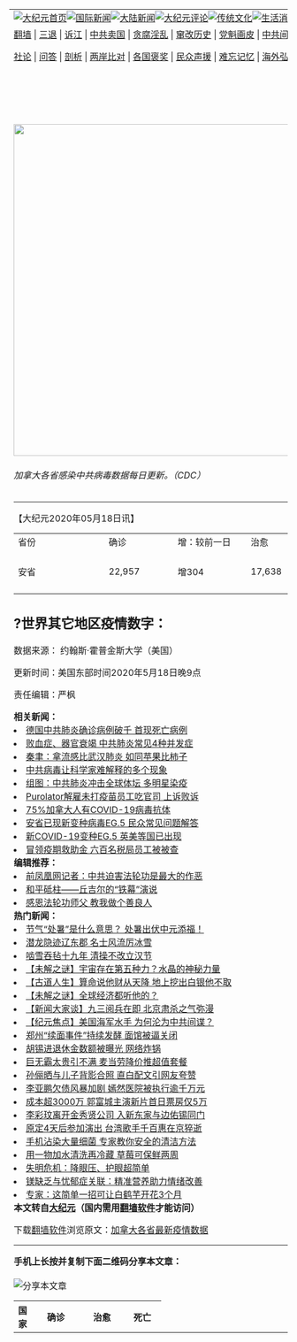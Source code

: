 <a name="1" id="1" target="_blank"></a><span id="1"></span>
<table align=center border="0"><tr><td colspan="2" VALIGN=TOP><a href="https://github.com/1992513/djy/blob/master/gb/nf1351518.md#1"><img src="https://raw.githubusercontent.com/1992513/www/master/t/djy/1.jpg" title="大纪元首页" alt="大纪元首页"></a><a href="https://github.com/1992513/djy/blob/master/gb/n24hr.md#1"><img src="https://raw.githubusercontent.com/1992513/www/master/t/djy/3.jpg" title="国际新闻" alt="国际新闻"></a><a href="https://github.com/1992513/djy/blob/master/gb/nsc413.md#1"><img src="https://raw.githubusercontent.com/1992513/www/master/t/djy/4.jpg" title="大陆新闻" alt="大陆新闻"></a><a href="https://github.com/1992513/djy/blob/master/gb/news392.md#1"><img src="https://raw.githubusercontent.com/1992513/www/master/t/djy/5.jpg" title="大纪元评论" alt="大纪元评论"></a><a href="https://github.com/1992513/djy/blob/master/gb/news2007.md#1"><img src="https://raw.githubusercontent.com/1992513/www/master/t/djy/6.jpg" title="传统文化" alt="传统文化"></a><a href="https://github.com/1992513/djy/blob/master/gb/news2008.md#1"><img src="https://raw.githubusercontent.com/1992513/www/master/t/djy/7.jpg" title="生活消费" alt="生活消费"></a><a href="https://github.com/1992513/djy/blob/master/gb/ncyule.md#1"><img src="https://raw.githubusercontent.com/1992513/www/master/t/djy/8.jpg" title="娱乐休闲" alt="娱乐休闲"></a><a href="https://github.com/1992513/djy/blob/master/gb/nsc1002.md#1"><img src="https://raw.githubusercontent.com/1992513/www/master/t/djy/9.jpg" title="健康" alt="健康"></a><a href="https://github.com/1992513/djy/blob/master/gb/nf6092.md#1"><img src="https://raw.githubusercontent.com/1992513/www/master/t/djy/10a.jpg" title="独家" alt="独家"></a><a href="https://github.com/1992513/djy/blob/master/gb/nf4514.md#1"><img src="https://raw.githubusercontent.com/1992513/www/master/t/djy/12a.jpg" title="头条要闻" alt="头条要闻"></a></td></tr>
<tr><td colspan="2" VALIGN=TOP><a target="_blank" href="https://github.com/1992513/www/blob/master/README.md?zsrh#1">翻墙</a> | <a target="_blank" href="https://github.com/1992513/djy/blob/master/gb/nf5657.md#1">三退</a> | <a target="_blank" href="https://github.com/1992513/djy/blob/master/gb/nf6124.md#1">诉江</a> | <a target="_blank" href="https://github.com/1992513/djy/blob/master/gb/nf1176117.md#1">中共卖国</a> | <a target="_blank" href="https://github.com/1992513/djy/blob/master/gb/nf5773.md#1">贪腐淫乱</a> | <a target="_blank" href="https://github.com/1992513/djy/blob/master/gb/nf1176115.md#1">窜改历史</a> | <a target="_blank" href="https://github.com/1992513/djy/blob/master/gb/nf1176107.md#1">党魁画皮</a> | <a target="_blank" href="https://github.com/1992513/djy/blob/master/gb/nf1320400.md#1">中共间谍</a> | <a target="_blank" href="https://github.com/1992513/djy/blob/master/gb/nf1176114.md#1">破坏传统</a> | <a target="_blank" href="https://github.com/1992513/ntdtv/blob/master/gb/prog447_1.md#1">恶贯满盈</a> | <a target="_blank" href="https://github.com/1992513/djy/blob/master/gb/ncid278.md#1">人权</a> | <a target="_blank" href="https://github.com/1992513/djy/blob/master/gb/nf1176111.md#1">迫害</a> | <a target="_blank" href="https://gitlab.com/szzdlab/mh-qikan/blob/master/README.md#1">期刊</a> | <a target="_blank" href="https://github.com/1992513/djy/blob/master/gb/nf5562.md#1">伪火</a></p><p><a target="_blank" href="https://github.com/1992513/djy/blob/master/gb/9p.md#1">社论</a> | <a target="_blank" href="https://github.com/1992513/djy/blob/master/gb/nf4378.md#1">问答</a> | <a target="_blank" href="https://github.com/1992513/djy/blob/master/gb/nf5792.md#1">剖析</a> | <a target="_blank" href="https://github.com/1992513/djy/blob/master/gb/nf5735.md#1">两岸比对</a> | <a target="_blank" href="https://github.com/1992513/djy/blob/master/gb/nf6119.md#1">各国褒奖</a> | <a target="_blank" href="https://github.com/1992513/djy/blob/master/gb/nf6120.md#1">民众声援</a> | <a target="_blank" href="https://github.com/1992513/djy/blob/master/gb/nf1188594.md#1">难忘记忆</a> | <a target="_blank" href="https://github.com/1992513/djy/blob/master/gb/nf3180.md#1">海外弘传</a> | <a target="_blank" href="https://github.com/1992513/djy/blob/master/gb/nf5410.md#1">万人上访</a> | <a target="_blank" href="https://github.com/1992513/www/blob/master/README.md?zsrh#1">平台首页</a> | <a target="_blank" href="https://github.com/1992513/djy/blob/master/gb/nf4386.md#1">支持</a> | <a target="_blank" href="https://github.com/1992513/djy/blob/master/gb/nf4389.md#1">真相</a> | <a target="_blank" href="https://github.com/1992513/djy/blob/master/gb/nf5790.md#1">圣缘</a> | <a target="_blank" href="https://github.com/1992513/djy/blob/master/gb/nf4786.md#1">神韵</a></td></tr>
<tr><td VALIGN=TOP width="626"><h2 align=center>加拿大各省最新疫情数据</h2>
<img width="600" src="https://i.epochtimes.com/assets/uploads/2020/03/899px-2019-nCoV-CDC-23312-e1580493575350-2-600x400.png" />
<h6>加拿大各省感染中共病毒数据每日更新。（CDC）
</h6>
<hr>
<p>【大纪元2020年05月18日讯】</p>
<table>
<tbody>
<tr>
<td width="148">省份</td>
<td width="109">确诊</td>
<td width="116">增：较前一日</td>
<td width="79">治愈</td>
<td width="82">死亡+：增</td>
</tr>
<td width="148">安省</td>
<td width="109">22,957</td>
<td width="116">增304</td>
<td width="79">17,638</td>
<td width="82">1,904</p>
<p>+23</td>
<td width="148">魁省</td>
<td width="109">43,627</td>
<td width="116">增707</td>
<td width="79">12,045</td>
<td width="82">3,596</p>
<p>+34</td>
<td width="148">卑诗省</td>
<td width="109">2,444</td>
<td width="116">增16</td>
<td width="79">1,966</td>
<td width="82">143+2</td>
<td width="148">亚伯塔省</td>
<td width="109">6,683</td>
<td width="116">增39</td>
<td width="79">5,519</td>
<td width="82">128+1</td>
<td width="148">萨省</td>
<td width="109">592</td>
<td width="116"></td>
<td width="79">455</td>
<td width="82">6</td>
<td width="148">曼省</td>
<td width="109">290</td>
<td width="116">增1</td>
<td width="79">257</td>
<td width="82">7</td>
<td width="148">新斯科舍省</td>
<td width="109">1,043</td>
<td width="116">增3</td>
<td width="79">946</td>
<td width="82">55</td>
<td width="148">新布伦瑞克省</td>
<td width="109">120</td>
<td width="79">120</td>
<td width="82">0</td>
<td width="148">爱德华王子岛</td>
<td width="109">27</td>
<td width="79">27</td>
<td width="148">纽芬兰拉布拉多</td>
<td width="109">260</td>
<td width="79">249</td>
<td width="82">3</td>
<td width="148">西北地区</td>
<td width="109">5</td>
<td width="79">5</td>
<td width="148">育空</td>
<td width="109">11</td>
<td width="79">11</td>
<td width="148">努纳武特</td>
<td width="109">0</td>
<td width="79">0</td>
<td width="148">其它（邮轮归国）</td>
<td width="109">13</td>
<td width="148">总数</td>
<td width="109">78,072</td>
<td width="116">增1,070</td>
<td width="79">39,238</td>
<td width="82">5,842</p>
<p>+60</td>
</tbody>
</table>
<h2><strong>?</strong><strong>世界其它地区疫情数字：</strong></h2>
<table class="table table-hover">
<thead>
<th scope="col">国家</th>
<th scope="col">确诊</th>
<th scope="col">治愈</th>
<th scope="col">死亡</th>
</thead>
<tbody data-role="body">
<th scope="row">美国</th>
<td>1549984</td>
<td>355603</td>
<td>91974</td>
<th scope="row">俄罗斯</th>
<td>290678</td>
<td>70209</td>
<td>2722</td>
<th scope="row">西班牙</th>
<td>278188</td>
<td>196958</td>
<td>27709</td>
<th scope="row">巴西</th>
<td>255368</td>
<td>100459</td>
<td>16853</td>
<th scope="row">英国</th>
<td>246406</td>
<td>1058</td>
<td>34796</td>
<th scope="row">意大利</th>
<td>225886</td>
<td>127326</td>
<td>32007</td>
<th scope="row">法国</th>
<td>179927</td>
<td>61728</td>
<td>28239</td>
<th scope="row">德国</th>
<td>177289</td>
<td>154600</td>
<td>8123</td>
<th scope="row">土耳其</th>
<td>150593</td>
<td>111577</td>
<td>4171</td>
<th scope="row">伊朗</th>
<td>122492</td>
<td>95661</td>
<td>7057</td>
<th scope="row">印度</th>
<td>100340</td>
<td>39233</td>
<td>3156</td>
<th scope="row">秘鲁</th>
<td>94933</td>
<td>30306</td>
<td>2789</td>
<th scope="row">沙特阿拉伯</th>
<td>57345</td>
<td>28748</td>
<td>320</td>
<th scope="row">比利时</th>
<td>55559</td>
<td>14657</td>
<td>9080</td>
<th scope="row">墨西哥</th>
<td>49219</td>
<td>33329</td>
<td>5177</td>
<th scope="row">智利</th>
<td>46059</td>
<td>20165</td>
<td>478</td>
<th scope="row">荷兰</th>
<td>44141</td>
<td>322</td>
<td>5694</td>
<th scope="row">巴基斯坦</th>
<td>42125</td>
<td>11922</td>
<td>903</td>
<th scope="row">卡塔尔</th>
<td>33969</td>
<td>4899</td>
<td>15</td>
<th scope="row">厄瓜多尔</th>
<td>33582</td>
<td>3433</td>
<td>2799</td>
<th scope="row">瑞士</th>
<td>30597</td>
<td>27600</td>
<td>1886</td>
<th scope="row">白俄罗斯</th>
<td>30572</td>
<td>10130</td>
<td>171</td>
<th scope="row">瑞典</th>
<td>30377</td>
<td>4971</td>
<td>3698</td>
<th scope="row">葡萄牙</th>
<td>29209</td>
<td>6430</td>
<td>1231</td>
<th scope="row">新加坡</th>
<td>28343</td>
<td>9835</td>
<td>22</td>
<th scope="row">爱尔兰</th>
<td>24200</td>
<td>19470</td>
<td>1547</td>
<th scope="row">阿拉伯联合酋长国</th>
<td>24190</td>
<td>9577</td>
<td>224</td>
<th scope="row">孟加拉国</th>
<td>23870</td>
<td>4585</td>
<td>349</td>
<th scope="row">波兰</th>
<td>18885</td>
<td>7628</td>
<td>936</td>
<th scope="row">乌克兰</th>
<td>18616</td>
<td>5276</td>
<td>535</td>
<th scope="row">印度尼西亚</th>
<td>18010</td>
<td>4324</td>
<td>1191</td>
<th scope="row">罗马尼亚</th>
<td>17036</td>
<td>9930</td>
<td>1120</td>
<th scope="row">以色列</th>
<td>16643</td>
<td>13253</td>
<td>276</td>
<th scope="row">南非</th>
<td>16433</td>
<td>7298</td>
<td>286</td>
<th scope="row">日本</th>
<td>16367</td>
<td>11564</td>
<td>768</td>
<th scope="row">哥伦比亚</th>
<td>16295</td>
<td>3903</td>
<td>592</td>
<th scope="row">奥地利</th>
<td>16269</td>
<td>14614</td>
<td>629</td>
<th scope="row">科威特</th>
<td>15691</td>
<td>4339</td>
<td>118</td>
<th scope="row">埃及</th>
<td>12764</td>
<td>3440</td>
<td>645</td>
<th scope="row">多米尼加</th>
<td>12725</td>
<td>6613</td>
<td>434</td>
<th scope="row">菲律宾</th>
<td>12718</td>
<td>2729</td>
<td>831</td>
<th scope="row">韩国</th>
<td>11065</td>
<td>9904</td>
<td>263</td>
<th scope="row">丹麦</th>
<td>10968</td>
<td>9301</td>
<td>548</td>
<th scope="row">塞尔维亚</th>
<td>10699</td>
<td>4799</td>
<td>231</td>
<th scope="row">巴拿马</th>
<td>9606</td>
<td>6081</td>
<td>275</td>
<th scope="row">捷克</th>
<td>8586</td>
<td>5641</td>
<td>297</td>
<th scope="row">阿根廷</th>
<td>8371</td>
<td>2625</td>
<td>382</td>
<th scope="row">挪威</th>
<td>8257</td>
<td>32</td>
<td>233</td>
<th scope="row">阿尔及利亚</th>
<td>7201</td>
<td>3625</td>
<td>555</td>
<th scope="row">巴林</th>
<td>7184</td>
<td>2931</td>
<td>12</td>
<th scope="row">阿富汗</th>
<td>7072</td>
<td>801</td>
<td>173</td>
<th scope="row">澳大利亚</th>
<td>7060</td>
<td>6392</td>
<td>99</td>
<th scope="row">摩洛哥</th>
<td>6952</td>
<td>3758</td>
<td>192</td>
<th scope="row">马来西亚</th>
<td>6941</td>
<td>5615</td>
<td>113</td>
<th scope="row">哈萨克斯坦</th>
<td>6440</td>
<td>3469</td>
<td>35</td>
<th scope="row">芬兰</th>
<td>6380</td>
<td>5000</td>
<td>300</td>
<th scope="row">尼日利亚</th>
<td>6175</td>
<td>1644</td>
<td>191</td>
<th scope="row">摩尔多瓦</th>
<td>6138</td>
<td>2425</td>
<td>217</td>
<th scope="row">加纳</th>
<td>5735</td>
<td>1754</td>
<td>29</td>
<th scope="row">阿曼</th>
<td>5379</td>
<td>1496</td>
<td>25</td>
<th scope="row">亚美尼亚</th>
<td>4823</td>
<td>2019</td>
<td>61</td>
<th scope="row">玻利维亚</th>
<td>4088</td>
<td>493</td>
<td>169</td>
<th scope="row">卢森堡</th>
<td>3947</td>
<td>3715</td>
<td>107</td>
<th scope="row">伊拉克</th>
<td>3554</td>
<td>2310</td>
<td>127</td>
<th scope="row">匈牙利</th>
<td>3535</td>
<td>1400</td>
<td>462</td>
<th scope="row">喀麦隆</th>
<td>3529</td>
<td>1567</td>
<td>140</td>
<th scope="row">阿塞拜疆</th>
<td>3387</td>
<td>2055</td>
<td>40</td>
<th scope="row">泰国</th>
<td>3031</td>
<td>2857</td>
<td>56</td>
<th scope="row">希腊</th>
<td>2836</td>
<td>1374</td>
<td>165</td>
<th scope="row">几内亚</th>
<td>2796</td>
<td>1263</td>
<td>16</td>
<th scope="row">乌兹别克斯坦</th>
<td>2791</td>
<td>2314</td>
<td>13</td>
<th scope="row">洪都拉斯</th>
<td>2646</td>
<td>319</td>
<td>142</td>
<th scope="row">苏丹</th>
<td>2591</td>
<td>247</td>
<td>105</td>
<th scope="row">塞内加尔</th>
<td>2544</td>
<td>1076</td>
<td>26</td>
<th scope="row">波黑</th>
<td>2304</td>
<td>1464</td>
<td>133</td>
<th scope="row">保加利亚</th>
<td>2235</td>
<td>612</td>
<td>110</td>
<th scope="row">克罗地亚</th>
<td>2228</td>
<td>1946</td>
<td>95</td>
<th scope="row">科特迪瓦</th>
<td>2119</td>
<td>1040</td>
<td>28</td>
<th scope="row">危地马拉</th>
<td>1912</td>
<td>138</td>
<th scope="row">古巴</th>
<td>1881</td>
<td>1505</td>
<td>79</td>
<th scope="row">北马其顿</th>
<td>1817</td>
<td>1301</td>
<td>104</td>
<th scope="row">冰岛</th>
<td>1802</td>
<td>1786</td>
<td>10</td>
<th scope="row">爱沙尼亚</th>
<td>1784</td>
<td>938</td>
<td>64</td>
<th scope="row">塔吉克斯坦</th>
<td>1729</td>
<td>0</td>
<td>41</td>
<th scope="row">立陶宛</th>
<td>997</td>
<td>59</td>
<th scope="row">刚果（金）</th>
<td>1538</td>
<td>272</td>
<th scope="row">吉布提</th>
<td>1518</td>
<td>1018</td>
<td>7</td>
<th scope="row">新西兰</th>
<td>1499</td>
<td>1433</td>
<td>21</td>
<th scope="row">斯洛伐克</th>
<td>1495</td>
<td>1185</td>
<th scope="row">斯洛文尼亚</th>
<td>1466</td>
<td>1335</td>
<th scope="row">索马里</th>
<td>1455</td>
<td>163</td>
<td>57</td>
<th scope="row">加蓬</th>
<td>1432</td>
<td>301</td>
<td>11</td>
<th scope="row">萨尔瓦多</th>
<td>1413</td>
<td>474</td>
<td>30</td>
<th scope="row">马约特</th>
<td>1370</td>
<td>627</td>
<td>18</td>
<th scope="row">吉尔吉斯斯坦</th>
<td>1216</td>
<td>827</td>
<td>14</td>
<th scope="row">马尔代夫</th>
<td>1106</td>
<td>58</td>
<td>4</td>
<th scope="row">突尼斯</th>
<td>1037</td>
<td>816</td>
<td>45</td>
<th scope="row">几内亚比绍</th>
<td>1032</td>
<td>38</td>
<th scope="row">拉脱维亚</th>
<td>1009</td>
<td>662</td>
<td>19</td>
<th scope="row">斯里兰卡</th>
<td>992</td>
<td>559</td>
<td>9</td>
<th scope="row">阿尔巴尼亚</th>
<td>948</td>
<td>727</td>
<td>31</td>
<th scope="row">黎巴嫩</th>
<td>931</td>
<td>251</td>
<th scope="row">塞浦路斯</th>
<td>917</td>
<td>515</td>
<td>17</td>
<th scope="row">肯尼亚</th>
<td>912</td>
<td>336</td>
<td>50</td>
<th scope="row">尼日尔</th>
<td>909</td>
<td>714</td>
<td>55</td>
<th scope="row">马里</th>
<td>874</td>
<td>512</td>
<td>52</td>
<th scope="row">哥斯达黎加</th>
<td>866</td>
<td>575</td>
<th scope="row">布基纳法索</th>
<td>796</td>
<td>652</td>
<td>51</td>
<th scope="row">巴拉圭</th>
<td>788</td>
<td>219</td>
<th scope="row">赞比亚</th>
<td>761</td>
<th scope="row">安道尔</th>
<td>624</td>
<th scope="row">乌拉圭</th>
<td>737</td>
<td>569</td>
<td>20</td>
<th scope="row">赤道几内亚</th>
<td>719</td>
<th scope="row">钻石公主号邮轮</th>
<td>712</td>
<td>651</td>
<th scope="row">格鲁吉亚</th>
<td>701</td>
<td>432</td>
<th scope="row">圣马力诺</th>
<td>654</td>
<td>203</td>
<th scope="row">约旦</th>
<td>413</td>
<th scope="row">马耳他</th>
<td>558</td>
<td>456</td>
<td>6</td>
<th scope="row">海峡群岛</th>
<td>475</td>
<td>43</td>
<th scope="row">委内瑞拉</th>
<td>541</td>
<td>241</td>
<th scope="row">海地</th>
<td>533</td>
<th scope="row">牙买加</th>
<td>520</td>
<th scope="row">塞拉利昂</th>
<td>519</td>
<td>148</td>
<td>33</td>
<th scope="row">乍得</th>
<td>117</td>
<td>53</td>
<th scope="row">坦桑尼亚</th>
<td>509</td>
<td>183</td>
<th scope="row">留尼汪岛</th>
<td>446</td>
<td>354</td>
<th scope="row">台湾</th>
<td>440</td>
<td>398</td>
<th scope="row">刚果（布）</th>
<td>412</td>
<th scope="row">巴勒斯坦</th>
<td>388</td>
<td>337</td>
<td>2</td>
<th scope="row">尼泊尔</th>
<td>375</td>
<td>36</td>
<th scope="row">埃塞俄比亚</th>
<td>352</td>
<td>116</td>
<td>5</td>
<th scope="row">贝宁</th>
<td>339</td>
<td>83</td>
<th scope="row">马恩岛</th>
<td>335</td>
<td>296</td>
<td>24</td>
<th scope="row">毛里求斯</th>
<td>332</td>
<th scope="row">多哥</th>
<td>330</td>
<td>106</td>
<th scope="row">佛得角</th>
<td>328</td>
<td>85</td>
<td>3</td>
<th scope="row">中非共和国</th>
<td>327</td>
<th scope="row">黑山</th>
<td>324</td>
<td>311</td>
<th scope="row">越南</th>
<th scope="row">马达加斯加</th>
<td>119</td>
<td>1</td>
<th scope="row">卢旺达</th>
<th scope="row">南苏丹</th>
<td>290</td>
<th scope="row">乌干达</th>
<td>248</td>
<td>63</td>
<th scope="row">圣多美和普林西比</th>
<td>246</td>
<th scope="row">利比里亚</th>
<td>229</td>
<td>123</td>
<th scope="row">法属圭亚那</th>
<td>210</td>
<td>131</td>
<th scope="row">斯威士兰</th>
<td>205</td>
<td>78</td>
<th scope="row">马提尼克</th>
<td>91</td>
<th scope="row">缅甸</th>
<td>188</td>
<td>101</td>
<th scope="row">法罗群岛</th>
<td>187</td>
<th scope="row">瓜德罗普</th>
<td>155</td>
<td>109</td>
<th scope="row">直布罗陀</th>
<td>147</td>
<td>145</td>
<th scope="row">莫桑比克</th>
<td>44</td>
<th scope="row">文莱</th>
<td>141</td>
<td>136</td>
<th scope="row">蒙古国</th>
<th scope="row">也门</th>
<td>130</td>
<th scope="row">百慕大</th>
<td>125</td>
<td>77</td>
<th scope="row">圭亚那合作共和国</th>
<td>124</td>
<th scope="row">柬埔寨</th>
<td>122</td>
<th scope="row">特立尼达和多巴哥</th>
<td>8</td>
<th scope="row">阿鲁巴</th>
<td>93</td>
<th scope="row">摩纳哥</th>
<td>97</td>
<td>87</td>
<th scope="row">巴哈马</th>
<td>96</td>
<td>42</td>
<th scope="row">开曼群岛</th>
<td>94</td>
<th scope="row">巴巴多斯</th>
<td>88</td>
<td>68</td>
<th scope="row">列支敦士登</th>
<td>82</td>
<th scope="row">毛里塔尼亚</th>
<td>81</td>
<th scope="row">圣马丁岛</th>
<td>54</td>
<th scope="row">马拉维</th>
<td>70</td>
<td>27</td>
<th scope="row">利比亚</th>
<td>65</td>
<th scope="row">法属波利尼西亚</th>
<td>60</td>
<th scope="row">叙利亚</th>
<th scope="row">安哥拉</th>
<th scope="row">津巴布韦</th>
<td>46</td>
<th scope="row">布隆迪</th>
<th scope="row">厄立特里亚</th>
<td>39</td>
<th scope="row">博茨瓦纳</th>
<th scope="row">尼加拉瓜</th>
<th scope="row">安提瓜和巴布达</th>
<th scope="row">东帝汶</th>
<th scope="row">冈比亚</th>
<th scope="row">格林纳达</th>
<th scope="row">不丹</th>
<th scope="row">老挝</th>
<th scope="row">伯利兹</th>
<th scope="row">新喀里多尼亚</th>
<th scope="row">斐济</th>
<th scope="row">圣卢西亚</th>
<th scope="row">圣文森特和格林纳丁斯</th>
<th scope="row">多米尼克</th>
<th scope="row">纳米比亚</th>
<th scope="row">库拉索</th>
<th scope="row">圣基茨和尼维斯</th>
<th scope="row">福克兰群岛马尔维纳斯</th>
<th scope="row">特克斯和凯科斯群岛</th>
<th scope="row">梵蒂冈</th>
<th scope="row">科摩罗</th>
<th scope="row">蒙特塞拉特</th>
<th scope="row">格陵兰岛</th>
<th scope="row">塞舌尔</th>
<th scope="row">苏里南</th>
<th scope="row">英属维尔京群岛</th>
<th scope="row">巴布亚新几内亚</th>
<th scope="row">圣巴泰勒米岛</th>
<th scope="row">安圭拉</th>
<th scope="row">莱索托</th>
<th scope="row">圣皮埃尔</th>
<p>数据来源： 约翰斯·霍普金斯大学（美国）</p>
<p>更新时间：美国东部时间2020年5月18日晚9点</p>
<p>责任编辑：严枫</p>
<strong>相关新闻：</strong>
<li><a href="https://github.com/1992513/djy/blob/master/gb/20/3/10/n11929410.md#1">德国中共肺炎确诊病例破千 首现死亡病例</a></li>
<li><a href="https://github.com/1992513/djy/blob/master/gb/20/3/12/n11936256.md#1">败血症、器官衰竭 中共肺炎常见4种并发症</a></li>
<li><a href="https://github.com/1992513/djy/blob/master/gb/20/3/13/n11938430.md#1">秦聿：拿流感比武汉肺炎 如同苹果比柿子</a></li>
<li><a href="https://github.com/1992513/djy/blob/master/gb/20/3/13/n11938553.md#1">中共病毒让科学家难解释的多个现象</a></li>
<li><a href="https://github.com/1992513/djy/blob/master/gb/20/3/17/n11947005.md#1">组图：中共肺炎冲击全球体坛 多明星染疫</a></li>
<li><a href="https://github.com/1992513/djy/blob/master/gb/25/2/4/n14429989.md#1">Purolator解雇未打疫苗员工吃官司 上诉败诉</a></li>
<li><a href="https://github.com/1992513/djy/blob/master/gb/23/8/14/n14053907.md#1">75%加拿大人有COVID-19病毒抗体</a></li>
<li><a href="https://github.com/1992513/djy/blob/master/gb/23/8/8/n14050398.md#1">安省已现新变种病毒EG.5 民众常见问题解答</a></li>
<li><a href="https://github.com/1992513/djy/blob/master/gb/23/8/7/n14049685.md#1">新COVID-19变种EG.5 英美等国已出现</a></li>
<li><a href="https://github.com/1992513/djy/blob/master/gb/23/7/4/n14027655.md#1">冒领疫期救助金 六百名税局员工被被查</a></li>
<strong>编辑推荐：</strong>
<li><a href="https://github.com/1992513/ntdtv/blob/master/gb/2020/04/16/a102824026.md#1" target="_blank">前凤凰网记者：中共迫害法轮功是最大的作恶</a> </li><li><a href="https://github.com/1992513/djy/blob/master/gb/18/10/9/n10771577.md#1" target="_blank">和平砥柱——丘吉尔的“铁幕”演说</a></li><li><a href="https://github.com/1992513/djy/blob/master/gb/19/5/6/n11238180.md#1" target="_blank">感恩法轮功师父 教我做个善良人</a></li>
<strong>热门新闻：</strong>
<li><a href="https://github.com/1992513/djy/blob/master/gb/18/8/23/n10659446.md#1">节气“处暑”是什么意思？ 处暑出伏中元添福！</a></li>
<li><a href="https://github.com/1992513/djy/blob/master/gb/15/12/10/n4592934.md#1">潜龙隐迹辽东郡 名士风流厉冰雪</a></li>
<li><a href="https://github.com/1992513/djy/blob/master/gb/15/12/8/n4590581.md#1">啮雪吞毡十九年 清操不改立汉节</a></li>
<li><a href="https://github.com/1992513/djy/blob/master/gb/25/8/17/n14575350.md#1">【未解之谜】宇宙存在第五种力？水晶的神秘力量</a></li>
<li><a href="https://github.com/1992513/djy/blob/master/gb/25/8/8/n14569773.md#1">【古道人生】算命说他财从天降 地上挖出白银他不取</a></li>
<li><a href="https://github.com/1992513/djy/blob/master/gb/25/8/20/n14577800.md#1">【未解之谜】全球经济都听他的？</a></li>
<li><a href="https://github.com/1992513/djy/blob/master/gb/25/8/22/n14579172.md#1">【新闻大家谈】九三阅兵在即 北京肃杀之气弥漫</a></li>
<li><a href="https://github.com/1992513/djy/blob/master/gb/25/8/22/n14579183.md#1">【纪元焦点】美国海军水手 为何沦为中共间谍？</a></li>
<li><a href="https://github.com/1992513/djy/blob/master/gb/25/8/21/n14577961.md#1">郑州“续面事件”持续发酵 面馆被逼关闭</a></li>
<li><a href="https://github.com/1992513/djy/blob/master/gb/25/8/21/n14577984.md#1">胡锡进退休金数额被曝光 网络炸锅</a></li>
<li><a href="https://github.com/1992513/djy/blob/master/gb/25/8/20/n14577830.md#1">巨无霸太贵引不满 麦当劳降价推超值套餐</a></li>
<li><a href="https://github.com/1992513/djy/blob/master/gb/25/8/20/n14577815.md#1">孙俪晒与儿子背影合照 直白配文引网友夸赞</a></li>
<li><a href="https://github.com/1992513/djy/blob/master/gb/25/8/21/n14578625.md#1">李亚鹏欠债风暴加剧 嫣然医院被执行逾千万元</a></li>
<li><a href="https://github.com/1992513/djy/blob/master/gb/25/8/22/n14579291.md#1">成本超3000万 郭富城主演新片首日票房仅5万</a></li>
<li><a href="https://github.com/1992513/djy/blob/master/gb/25/8/20/n14577449.md#1">李彩玟离开金秀贤公司 入新东家与边佑锡同门</a></li>
<li><a href="https://github.com/1992513/djy/blob/master/gb/25/8/20/n14577784.md#1">原定4天后参加演出 台湾歌手千百惠在京猝逝</a></li>
<li><a href="https://github.com/1992513/djy/blob/master/gb/25/8/21/n14577980.md#1">手机沾染大量细菌 专家教你安全的清洁方法</a></li>
<li><a href="https://github.com/1992513/djy/blob/master/gb/25/8/20/n14577384.md#1">用一物加水清洗再冷藏 草莓可保鲜两周</a></li>
<li><a href="https://github.com/1992513/djy/blob/master/gb/25/8/21/n14578302.md#1">失明危机：降眼压、护眼超简单</a></li>
<li><a href="https://github.com/1992513/djy/blob/master/gb/25/8/20/n14577258.md#1">镁缺乏与忧郁症关联：精准营养助力情绪改善</a></li>
<li><a href="https://github.com/1992513/djy/blob/master/gb/25/8/22/n14578742.md#1">专家：这简单一招可让白鹤芋开花3个月</a></li>
<strong>本文转自<a href="https://www.epochtimes.com">大纪元</a>（国内需用<a href="https://github.com/1992513/www/blob/master/README.md#8">翻墙软件</a>才能访问）</strong><p>下载<a href="https://github.com/1992513/www/blob/master/README.md#8">翻墙软件</a>浏览原文：<a href="https://www.epochtimes.com/gb/20/3/20/n11958952.htm">加拿大各省最新疫情数据</a></p><hr>
<strong>手机上长按并复制下面二维码分享本文章：</strong><br><br><img src="https://quickchart.io/qr?size=256&text=https://github.com/1992513/djy/blob/master/gb/20/3/20/n11958952.md%231" title="分享本文章"></td><td VALIGN=TOP><a href="https://github.com/1992513/djy/blob/master/gb/16/1/21/n4622075.md?dfh#1" target="_blank"><img src="https://raw.githubusercontent.com/1992513/djy/master/gb/300/wei-f1.jpg" title="中共的伪火骗局"  alt="中共的伪火骗局"></a><br><a href="https://github.com/1992513/www/blob/master/README.md?dfh#9" target="_blank"><img src="https://raw.githubusercontent.com/1992513/djy/master/gb/300/yong-h.jpg" title="永恒的见证"  alt="永恒的见证"></a><br><a href="https://github.com/1992513/djy/blob/master/gb/13/9/29/n3974789.md?dfh#1" target="_blank"><img src="https://raw.githubusercontent.com/1992513/djy/master/gb/300/shang-lnz.jpg" title="善良女子被中共投男牢"  alt="善良女子被中共投男牢"></a><br><a href="https://github.com/1992513/djy/blob/master/gb/16/3/16/n4663449.md?dfh#1" target="_blank"><img src="https://raw.githubusercontent.com/1992513/djy/master/gb/300/huo-z3.jpg" title="警卫目击活摘器官"  alt="警卫目击活摘器官"></a><br><a href="https://github.com/1992513/djy/blob/master/gb/16/8/7/n8177641.md?dfh#1" target="_blank"><img src="https://raw.githubusercontent.com/1992513/djy/master/gb/300/huo-z4.jpg" title="证人描述活摘恐怖"  alt="证人描述活摘恐怖"></a><br><a href="https://github.com/1992513/djy/blob/master/gb/10/4/19/n2881569.md?dfh#1" target="_blank"><img src="https://raw.githubusercontent.com/1992513/djy/master/gb/300/huo-z1.jpg" title="揭开活摘器官黑幕"  alt="揭开活摘器官黑幕"></a><br><a href="https://github.com/1992513/djy/blob/master/gb/10/11/7/n3077476.md?dfh#1" target="_blank"><img src="https://raw.githubusercontent.com/1992513/djy/master/gb/300/ma-ks.jpg" title="马克思的成魔之路"  alt="马克思的成魔之路"></a><br><a href="https://github.com/1992513/djy/blob/master/gb/14/6/9/n4173977.md?dfh#1" target="_blank"><img src="https://raw.githubusercontent.com/1992513/djy/master/gb/300/chang-zs.jpg" title="藏字石 蕴天机"  alt="藏字石 蕴天机"></a><br><a href="https://github.com/1992513/djy/blob/master/gb/18/5/10/n10381511.md?dfh#1" target="_blank"><img src="https://raw.githubusercontent.com/1992513/djy/master/gb/300/st1.jpg" title="关注三亿人三退"  alt="关注三亿人三退"></a><br><a href="https://github.com/1992513/djy/blob/master/gb/18/3/21/n10237682.md?dfh#1" target="_blank"><img src="https://raw.githubusercontent.com/1992513/djy/master/gb/300/jie-t.jpg" title="解体中共复兴中华"  alt="解体中共复兴中华"></a><br><a href="https://github.com/1992513/djy/blob/master/gb/9/2/9/n2422991.md?dfh#1" target="_blank"><img src="https://raw.githubusercontent.com/1992513/djy/master/gb/300/gao-zs.jpg" title="中共迫害良心律师"  alt="中共迫害良心律师"></a><br><a href="https://github.com/1992513/djy/blob/master/gb/18/12/9/n10900044.md?dfh#1" target="_blank"><img src="https://raw.githubusercontent.com/1992513/djy/master/gb/300/sj1.jpg" title="三百多万人举报江泽民"  alt="三百多万人举报江泽民"></a><br><a href="https://github.com/1992513/djy/blob/master/gb/18/8/28/n10672014.md?dfh#1" target="_blank"><img src="https://raw.githubusercontent.com/1992513/djy/master/gb/300/sj2.jpg" title="这些官员为何起诉江泽民"  alt="这些官员为何起诉江泽民"></a><br><a href="https://github.com/1992513/djy/blob/master/gb/8/12/18/n2367165.md?dfh#1" target="_blank"><img src="https://raw.githubusercontent.com/1992513/djy/master/gb/300/liangan.jpg" title="海峡两岸的强烈对比"  alt="海峡两岸的强烈对比"></a><br><a href="https://github.com/1992513/djy/blob/master/gb/15/12/10/n4593139.md?dfh#1" target="_blank"><img src="https://raw.githubusercontent.com/1992513/djy/master/gb/300/jia-ndzl.jpg" title="加拿大总理的贺信"  alt="加拿大总理的贺信"></a><br><a href="https://github.com/1992513/djy/blob/master/gb/11/6/17/n3289382.md?dfh#1" target="_blank"><img src="https://raw.githubusercontent.com/1992513/djy/master/gb/300/xiao-wd.jpg" title="探寻真相兼听则明"  alt="探寻真相兼听则明"></a><br><a href="https://github.com/1992513/djy/blob/master/gb/18/10/27/n10812623.md?dfh#1" target="_blank"><img src="https://raw.githubusercontent.com/1992513/djy/master/gb/300/yindu.jpg" title="印度媒体报道东方"  alt="印度媒体报道东方"></a><br><a href="https://github.com/1992513/djy/blob/master/gb/18/6/9/n10469652.md?dfh#1" target="_blank"><img src="https://raw.githubusercontent.com/1992513/djy/master/gb/300/xie-j.jpg" title="不一样的海外校园"  alt="不一样的海外校园"></a><br><a href="https://github.com/1992513/djy/blob/master/gb/7/4/5/n1669415.md?dfh#1" target="_blank"><img src="https://raw.githubusercontent.com/1992513/djy/master/gb/300/li-up.jpg" title="从大师到徒弟的传奇"  alt="从大师到徒弟的传奇"></a><br><a href="https://github.com/1992513/djy/blob/master/gb/17/5/26/n9191512.md?dfh#1" target="_blank"><img src="https://raw.githubusercontent.com/1992513/djy/master/gb/300/zfl2.jpg" title="亿万人与东方一本奇书"  alt="亿万人与东方一本奇书"></a><br><a href="https://github.com/1992513/djy/blob/master/gb/13/11/27/n4020290.md?dfh#1" target="_blank"><img src="https://raw.githubusercontent.com/1992513/djy/master/gb/300/zhen-h.jpg" title="大陆见不到的震撼场面"  alt="大陆见不到的震撼场面"></a><br><a href="https://github.com/1992513/djy/blob/master/gb/15/7/17/n4482910.md?dfh#1" target="_blank"><img src="https://raw.githubusercontent.com/1992513/djy/master/gb/300/dalu-sk.jpg" title="人心向善 大陆当初盛况"  alt="人心向善 大陆当初盛况"></a><br><a href="https://github.com/1992513/djy/blob/master/gb/19/1/5/n10955468.md?dfh#1" target="_blank"><img src="https://raw.githubusercontent.com/1992513/djy/master/gb/300/zfl1.jpg" title="追寻真理 这书讲什么"  alt="追寻真理 这书讲什么"></a><br><a href="https://github.com/1992513/www/blob/master/README.md?dfh#1" target="_blank"><img src="https://raw.githubusercontent.com/1992513/djy/master/gb/300/fq1.jpg" title="下载免费翻墙软件"  alt="下载免费翻墙软件"></a><br></td></tr></table>
